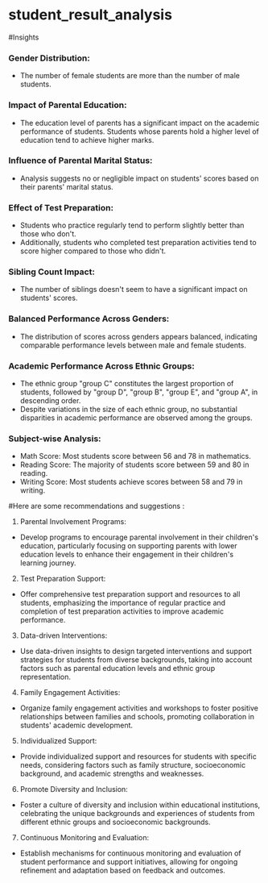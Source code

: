# student_result_analysis
#Insights
### Gender Distribution:
- The number of female students are more than the number of male students.

### Impact of Parental Education:
- The education level of parents has a significant impact on the academic performance of students. Students whose parents hold a higher level of education tend to achieve higher marks.

### Influence of Parental Marital Status:
- Analysis suggests no or negligible impact on students' scores based on their parents' marital status.

### Effect of Test Preparation:
- Students who practice regularly tend to perform slightly better than those who don't.
- Additionally, students who completed test preparation activities tend to score higher compared to those who didn't.

### Sibling Count Impact:
- The number of siblings doesn't seem to have a significant impact on students' scores.

### Balanced Performance Across Genders:
- The distribution of scores across genders appears balanced, indicating comparable performance levels between male and female students.

### Academic Performance Across Ethnic Groups:
- The ethnic group "group C" constitutes the largest proportion of students, followed by "group D", "group B", "group E", and "group A", in descending order.
- Despite variations in the size of each ethnic group, no substantial disparities in academic performance are observed among the groups.

### Subject-wise Analysis:
- Math Score: Most students score between 56 and 78 in mathematics.
- Reading Score: The majority of students score between 59 and 80 in reading.
- Writing Score: Most students achieve scores between 58 and 79 in writing.



#Here are some recommendations and suggestions :

1. Parental Involvement Programs:
- Develop programs to encourage parental involvement in their children's education, particularly focusing on supporting parents with lower education levels to enhance their engagement in their children's learning journey.

2. Test Preparation Support:
- Offer comprehensive test preparation support and resources to all students, emphasizing the importance of regular practice and completion of test preparation activities to improve academic performance.

3. Data-driven Interventions:
- Use data-driven insights to design targeted interventions and support strategies for students from diverse backgrounds, taking into account factors such as parental education levels and ethnic group representation.

4. Family Engagement Activities:
- Organize family engagement activities and workshops to foster positive relationships between families and schools, promoting collaboration in students' academic development.

5. Individualized Support:
- Provide individualized support and resources for students with specific needs, considering factors such as family structure, socioeconomic background, and academic strengths and weaknesses.

6. Promote Diversity and Inclusion:
- Foster a culture of diversity and inclusion within educational institutions, celebrating the unique backgrounds and experiences of students from different ethnic groups and socioeconomic backgrounds.

7. Continuous Monitoring and Evaluation:
- Establish mechanisms for continuous monitoring and evaluation of student performance and support initiatives, allowing for ongoing refinement and adaptation based on feedback and outcomes.

